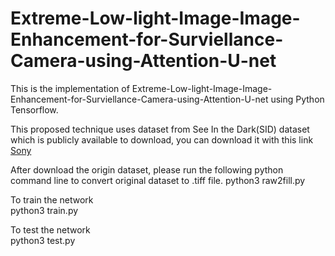 # Extreme-Low-light-Image-Image-Enhancement-for-Surviellance-Camera-using-Attention-U-net

This is the implementation of Extreme-Low-light-Image-Image-Enhancement-for-Surviellance-Camera-using-Attention-U-net using Python Tensorflow.

This proposed technique uses dataset from See In the Dark(SID) dataset which is publicly available to download, you can download it with this link <a href="https://storage.googleapis.com/isl-datasets/SID/Sony.zip" rel="nofollow">Sony</a>


After download the origin dataset, please run the following python command line to convert original dataset to .tiff file.
python3 raw2fill.py 

To train the network 
<br/>python3 train.py 

To test the network 
<br/>python3 test.py 
